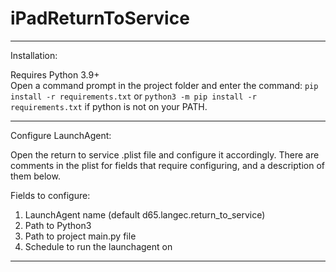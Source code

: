 # iPadReturnToService
 <hr>
Installation:

Requires Python 3.9+<br>
Open a command prompt in the project folder and enter the command: ```pip install -r requirements.txt``` or ```python3 -m pip install -r requirements.txt``` if python is not on your PATH.
<hr>
Configure LaunchAgent:

Open the return to service .plist file and configure it accordingly.  There are comments in the plist for fields that require configuring, and a description of them below.<br>

Fields to configure:
<ol>
<li>LaunchAgent name (default d65.langec.return_to_service)</li>
<li>Path to Python3</li>
<li>Path to project main.py file</li>
<li>Schedule to run the launchagent on</li>
</ol>
<hr>
